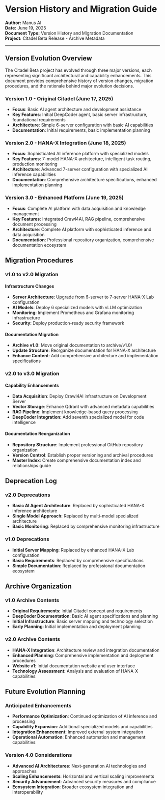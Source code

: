# Version History and Migration Guide

**Author:** Manus AI  
**Date:** June 19, 2025  
**Document Type:** Version History and Migration Documentation  
**Project:** Citadel Beta Release - Archive Metadata

---

## Version Evolution Overview

The Citadel Beta project has evolved through three major versions, each representing significant architectural and capability enhancements. This document provides comprehensive history of version changes, migration procedures, and the rationale behind major evolution decisions.

### Version 1.0 - Original Citadel (June 17, 2025)
- **Focus**: Basic AI agent architecture and development assistance
- **Key Features**: Initial DeepCoder agent, basic server infrastructure, foundational requirements
- **Architecture**: Simple 6-server configuration with basic AI capabilities
- **Documentation**: Initial requirements, basic implementation planning

### Version 2.0 - HANA-X Integration (June 18, 2025)
- **Focus**: Sophisticated AI inference platform with specialized models
- **Key Features**: 7-model HANA-X architecture, intelligent task routing, production monitoring
- **Architecture**: Advanced 7-server configuration with specialized AI inference capabilities
- **Documentation**: Comprehensive architecture specifications, enhanced implementation planning

### Version 3.0 - Enhanced Platform (June 19, 2025)
- **Focus**: Complete AI platform with data acquisition and knowledge management
- **Key Features**: Integrated Crawl4AI, RAG pipeline, comprehensive document processing
- **Architecture**: Complete AI platform with sophisticated inference and data acquisition
- **Documentation**: Professional repository organization, comprehensive documentation ecosystem

## Migration Procedures

### v1.0 to v2.0 Migration

#### Infrastructure Changes
- **Server Architecture**: Upgrade from 6-server to 7-server HANA-X Lab configuration
- **AI Models**: Deploy 6 specialized models with vLLM optimization
- **Monitoring**: Implement Prometheus and Grafana monitoring infrastructure
- **Security**: Deploy production-ready security framework

#### Documentation Migration
- **Archive v1.0**: Move original documentation to archive/v1.0/
- **Update Structure**: Reorganize documentation for HANA-X architecture
- **Enhance Content**: Add comprehensive architecture and implementation specifications

### v2.0 to v3.0 Migration

#### Capability Enhancements
- **Data Acquisition**: Deploy Crawl4AI infrastructure on Development Server
- **Vector Storage**: Enhance Qdrant with advanced metadata capabilities
- **RAG Pipeline**: Implement knowledge-based query processing
- **DeepCoder Integration**: Add seventh specialized model for code intelligence

#### Documentation Reorganization
- **Repository Structure**: Implement professional GitHub repository organization
- **Version Control**: Establish proper versioning and archival procedures
- **Master Index**: Create comprehensive documentation index and relationships guide

## Deprecation Log

### v2.0 Deprecations
- **Basic AI Agent Architecture**: Replaced by sophisticated HANA-X inference architecture
- **Single Model Approach**: Replaced by multi-model specialized architecture
- **Basic Monitoring**: Replaced by comprehensive monitoring infrastructure

### v1.0 Deprecations
- **Initial Server Mapping**: Replaced by enhanced HANA-X Lab configuration
- **Basic Requirements**: Replaced by comprehensive specifications
- **Simple Documentation**: Replaced by professional documentation ecosystem

## Archive Organization

### v1.0 Archive Contents
- **Original Requirements**: Initial Citadel concept and requirements
- **DeepCoder Documentation**: Basic AI agent specifications and planning
- **Initial Infrastructure**: Basic server mapping and technology selection
- **Early Planning**: Initial implementation and deployment planning

### v2.0 Archive Contents
- **HANA-X Integration**: Architecture review and integration documentation
- **Enhanced Planning**: Comprehensive implementation and deployment procedures
- **Website v1**: Initial documentation website and user interface
- **Technology Assessment**: Analysis and evaluation of HANA-X capabilities

## Future Evolution Planning

### Anticipated Enhancements
- **Performance Optimization**: Continued optimization of AI inference and processing
- **Capability Expansion**: Additional specialized models and capabilities
- **Integration Enhancement**: Improved external system integration
- **Operational Automation**: Enhanced automation and management capabilities

### Version 4.0 Considerations
- **Advanced AI Architectures**: Next-generation AI technologies and approaches
- **Scaling Enhancements**: Horizontal and vertical scaling improvements
- **Security Advancement**: Advanced security measures and compliance
- **Ecosystem Integration**: Broader ecosystem integration and interoperability

